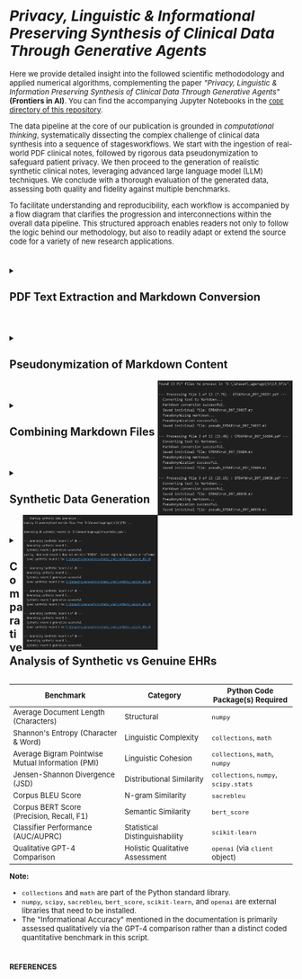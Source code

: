 <span style="font-size: 13px;">

# *Privacy, Linguistic & Informational Preserving Synthesis of Clinical Data Through Generative Agents*

Here we provide detailed insight into the followed scientific methododology and applied numerical algorithms, complementing the paper *"Privacy, Linguistic & Information Preserving Synthesis of Clinical Data Through Generative Agents"* **(Frontiers in AI)**. You can find the accompanying Jupyter Notebooks in the [`CODE` directory of this repository](https://github.com/HR-DataLab-Healthcare/RESEARCH_SUPPORT/tree/main/PROJECTS/Generative_Agent_based_Data-Synthesis/CODE).


The data pipeline at the core of our publication is grounded in *computational thinking*, systematically dissecting the complex challenge of clinical data synthesis into a sequence of stagesworkflows. We start with the ingestion of real-world PDF clinical notes, followed by rigorous data pseudonymization to safeguard patient privacy. We then proceed to the generation of realistic synthetic clinical notes, leveraging advanced large language model (LLM) techniques. We conclude with a thorough evaluation of the generated data, assessing both quality and fidelity against multiple benchmarks.

To facilitate understanding and reproducibility, each workflow is accompanied by a flow diagram that clarifies the progression and interconnections within the overall data pipeline. This structured approach enables readers not only to follow the logic behind our methodology, but also to readily adapt or extend the source code for a variety of new research applications. 

#

<details>
<summary><h2><strong>PDF Text Extraction and Markdown Conversion</strong></h2></summary>

 ```mermaid 

  stateDiagram-v2
  Initialize_Process: Initialize Azure OpenAI client and paths

  Initialize_Process --> Find_PDFs_In_Directory
  Find_PDFs_In_Directory: Scan PDF_DIRECTORY_PATH

  Find_PDFs_In_Directory --> Process_Next_PDF_Decision
  state Process_Next_PDF_Decision <<choice>>
  Process_Next_PDF_Decision --> Extract_Text_From_PDF : [PDF available]
  Process_Next_PDF_Decision --> End_Process : [No more PDFs]

  Extract_Text_From_PDF: Call extract_text_from_pdf()
  Extract_Text_From_PDF --> Text_Extraction_Check
  state Text_Extraction_Check <<choice>>
  Text_Extraction_Check --> Convert_Text_To_Markdown : [Extraction Succeeded]
  Text_Extraction_Check --> Log_Extraction_Error : [Extraction Failed]

  Log_Extraction_Error: Log PDF reading error
  Log_Extraction_Error --> Process_Next_PDF_Decision

  Convert_Text_To_Markdown: Call convert_text_to_markdown()
  Convert_Text_To_Markdown --> Markdown_Conversion_Check
  state Markdown_Conversion_Check <<choice>>
  Markdown_Conversion_Check --> Save_Single_Markdown_File : [Conversion Succeeded]
  Markdown_Conversion_Check --> Log_Conversion_Error : [Conversion Failed]

  Log_Conversion_Error: Log API or conversion error
  Log_Conversion_Error --> Process_Next_PDF_Decision

  Save_Single_Markdown_File: Call save_single_markdown_file()
  Save_Single_Markdown_File --> File_Save_Check
  state File_Save_Check <<choice>>
  File_Save_Check --> Log_Success : [Save Succeeded]
  File_Save_Check --> Log_Save_Error : [Save Failed]

  Log_Save_Error: Log file writing error
  Log_Save_Error --> Process_Next_PDF_Decision

  Log_Success: Log successful processing for the PDF
  Log_Success --> Process_Next_PDF_Decision

  End_Process --> [*]

 ```


  Shown is the prosessing needed for transforming raw PDF documents into a structured Markdown format. This conversion makes the textual content more amenable to subsequent processing, such as pseudonymization and analysis. The process leverages an AI model for intelligent structuring of the extracted text.

  * **Purpose:** 
    *   To systematically extract all readable text content from a collection of PDF files and then convert this raw text into well-structured Markdown. 
    *   The conversion aims to preserve or infer document elements like headings, lists, and paragraphs, utilizing the capabilities of an Azure OpenAI GPT-4.1 model.

  * **Key Code Components:**

    *  **`extract_text_from_pdf(pdf_path)`**:
        *   **Library Used:** `PyMuPDF (fitz)`
        *   **Functionality:**
            *   Opens a PDF file specified by `pdf_path`.
            *   Iterates through each page of the PDF.
            *   Extracts plain text from each page using `page.get_text("text")`.
            *   Concatenates the text from all pages, adding a double newline (`\n\n`) as a separator between page contents.
            *   Includes basic error handling to catch and report issues during PDF reading, returning `None` if an error occurs.

    *  **`convert_text_to_markdown(text_content, pdf_filename)`**:
        *   **Library Used:** `openai` (for Azure OpenAI)
        *   **Functionality:**
            *   Takes the raw `text_content` (extracted from a PDF) and the original `pdf_filename` (for context in prompts) as input.
            *   If `text_content` is empty, it returns `None`.
            *   Constructs a request to the Azure OpenAI API using the initialized `client` object.
            *   **AI Model Invocation:**
                *   Uses the deployment specified by `AZURE_OPENAI_DEPLOYMENT_NAME` (e.g., "GPT4.1").
                *   Sends a chat completion request with:
                    *   A `system_prompt` instructing the AI to act as an assistant specialized in converting raw text to well-structured Markdown, emphasizing retention of meaning, structure, and technical details without adding conversational fluff.
                    *   A `user_prompt` that includes the `text_content` and `pdf_filename`, asking the AI to convert the text to Markdown, paying attention to potential structural elements (headings, lists, paragraphs) and to output *only* the Markdown content.
                    *   `temperature` is set to `0.2` for more deterministic and factual output.
                    *   `max_tokens` is set to `24000` to accommodate potentially large documents.
            *   Extracts the AI-generated Markdown from the API response.
            *   Includes error handling for the API call, printing an error message and returning `None` if the conversion fails.

    *  **`save_single_markdown_file(markdown_content, output_path)`**:
        *   **Library Used:** `os` (for path manipulation, though file I/O is standard Python)
        *   **Functionality:**
            *   A utility function that takes the generated `markdown_content` string and an `output_path`.
            *   Writes the `markdown_content` to the specified `output_path` using UTF-8 encoding.
            *   Includes basic error handling for file writing operations.

  * **Inputs:**

    *   A collection of original PDF files located in the directory specified by the `PDF_DIRECTORY_PATH` variable.
    *   Azure OpenAI Service Configuration:
        *   `AZURE_OPENAI_ENDPOINT`: The endpoint URL for your Azure OpenAI service.
        *   `AZURE_OPENAI_API_KEY`: Your Azure OpenAI API key (Note: This is a sensitive credential and should be managed securely, not hardcoded directly for production or shared repositories).
        *   `AZURE_OPENAI_DEPLOYMENT_NAME`: The specific deployment name of your model in Azure OpenAI Studio (e.g., "GPT4.1").
        *   `API_VERSION`: The API version for the Azure OpenAI service (e.g., "2024-12-01-preview").
    *   An initialized `AzureOpenAI` client object, configured with the above credentials.

* **Outputs:**

    *   Individual Markdown files, where each file corresponds to an input PDF.
    *   These Markdown files are named `[original_filename_without_extension].md` (e.g., `report1.pdf` becomes `report1.md`).
    *   The output Markdown files are saved directly within the `PDF_DIRECTORY_PATH`.

* **Configuration Variables Used:**

  *   `PDF_DIRECTORY_PATH`: String specifying the absolute or relative path to the directory containing the input PDF files.
  *   `AZURE_OPENAI_ENDPOINT`, `AZURE_OPENAI_API_KEY`, `AZURE_OPENAI_DEPLOYMENT_NAME`, `API_VERSION`: As described under "Inputs".
  *   Prompts within `convert_text_to_markdown`:
      *   `system_prompt`: Defines the AI's role and general output requirements.
      *   `user_prompt`: Provides the specific text and instructions for the conversion task.

* **Workflow Summary:**

    * The main execution block iterates through each PDF file found in `PDF_DIRECTORY_PATH`. 
    * For each PDF:
        - Text is extracted using `extract_text_from_pdf`.
        - If text extraction is successful, the text is passed to `convert_text_to_markdown`.
        - If Markdown conversion is successful, the resulting Markdown content is saved as an individual `.md` file using `save_single_markdown_file`.
        -Progress and any errors are logged to the console.

  </details>

#

<details>
  <summary><h2><strong>Pseudonymization of Markdown Content</strong></h2></summary>


 ```mermaid 

stateDiagram-v2
    Initialize_Process: Initialize Script & Azure OpenAI Client
    Initialize_Process --> Find_Markdown_Files

    Find_Markdown_Files: Scan PDF_DIRECTORY_PATH for .md files (from Stage 1)
    Find_Markdown_Files --> Process_Next_Markdown_Decision
    state Process_Next_Markdown_Decision <<choice>>
        Process_Next_Markdown_Decision --> Read_Markdown_Content : [Markdown file available]
        Process_Next_Markdown_Decision --> End_Pseudonymization_Process : [No more Markdown files]

    Read_Markdown_Content: Read content of current Markdown file
    Read_Markdown_Content --> Call_Pseudonymize_Markdown

    Call_Pseudonymize_Markdown: pseudonymize_markdown(content, filename)
    Call_Pseudonymize_Markdown --> Pseudonymization_Check
    state Pseudonymization_Check <<choice>>
        Pseudonymization_Check --> Save_Pseudonymized_File : [AI returns pseudonymized content]
        Pseudonymization_Check --> Log_Pseudonymization_Error : [AI fails or content empty]

    Log_Pseudonymization_Error: Log API error or empty content
    Log_Pseudonymization_Error --> Collect_Content_For_Combined_File_Error_Path
    Collect_Content_For_Combined_File_Error_Path: (No content to add)
    Collect_Content_For_Combined_File_Error_Path --> Process_Next_Markdown_Decision

    Save_Pseudonymized_File: save_single_markdown_file(pseudo_content, output_path)
    Save_Pseudonymized_File --> File_Save_Check
    state File_Save_Check <<choice>>
        File_Save_Check --> Log_Save_Success : [Save Succeeded]
        File_Save_Check --> Log_Save_Error : [Save Failed]

    Log_Save_Error: Log file writing error
    Log_Save_Error --> Collect_Content_For_Combined_File_Save_Error_Path
    Collect_Content_For_Combined_File_Save_Error_Path: (No content to add)
    Collect_Content_For_Combined_File_Save_Error_Path --> Process_Next_Markdown_Decision

    Log_Save_Success: Log successful pseudonymization and save
    Log_Save_Success --> Collect_Content_For_Combined_File
    Collect_Content_For_Combined_File: Add pseudonymized content to list for combined file
    Collect_Content_For_Combined_File --> Process_Next_Markdown_Decision

    End_Pseudonymization_Process: (Individual files processed, combined file creation follows)
    End_Pseudonymization_Process --> [*]

 ```


<br> 

  Shown is the workflow needed to protect patient privacy. It utilizes Markdown files to identify and replace personal identifiers, specifically names, with realistic-sounding pseudonyms. This creates a safer dataset for subsequent tasks, such as training generative models or sharing example data, while aiming to preserve the original document structure and all other content.


  *   **Key Code Components:**
      *   **`pseudonymize_markdown(markdown_content, pdf_filename)`**:

  *  **Purpose:**
    * To automatically replace privacy-sensitive information, focusing on person names (e.g., patients, doctors, staff, family members), with plausible, fabricated pseudonyms. 
    * This process is performed using an Azure OpenAI model, with strict instructions to *only* modify names and meticulously preserve the original Markdown formatting and all other textual content.

  *   **kkkKey Code Components:**
      *   **`pseudonymize_markdown(markdown_content, pdf_filename)`**:
          *   **Library Used:** `openai` (for Azure OpenAI).
          *   **Functionality:**
              *   Accepts the `markdown_content` (from Stage 1) and the original `pdf_filename` (for logging/context) as input.
              *   Returns `None` if the input `markdown_content` is empty.
              *   Constructs a `pseudo_user_prompt` that combines the input `markdown_content` with explicit instructions to replace only person names and maintain Markdown integrity.
              *   **AI Model Invocation (Azure OpenAI):**
                  *   Uses the same initialized `client` object and `AZURE_OPENAI_DEPLOYMENT_NAME` (e.g., "GPT4.1") as in Stage 1.
                  *   Sends a chat completion request with:
                      *   The `PSEUDO_SYSTEM_MESSAGE_CONTENT` (see Configuration below) which strictly defines the AI's role and constraints.
                      *   The constructed `pseudo_user_prompt` containing the actual Markdown text and task instructions.
                      *   `temperature` set to `0.2` to encourage deterministic and rule-abiding output.
                      *   `max_tokens` set to `24000` (or a similar appropriate value) to handle the full document.
                  *   Extracts the pseudonymized Markdown text from the AI's response.
                  *   Includes error handling for the API call, printing an error message and returning `None` if pseudonymization fails.
      *   **`save_single_markdown_file(markdown_content, output_path)`**:
          *   This is the same helper function reused from Stage 1.
          *   It saves the pseudonymized Markdown content to a new file, typically prefixed with "pseudo_".

  *   **Inputs:**
      *   Individual Markdown files (`[original_filename].md`) generated in Stage 1, located in `PDF_DIRECTORY_PATH`.
      *   Azure OpenAI Service Configuration:
          *   `AZURE_OPENAI_ENDPOINT`: The endpoint URL for your Azure OpenAI service.
          *   `AZURE_OPENAI_DEPLOYMENT_NAME`: The specific deployment name of your model (e.g., "GPT4.1").
          *   `API_VERSION`: The API version for the Azure OpenAI service.
          *   *(API Key is configured in the environment or client initialization but not detailed here for security).*
      *   An initialized `AzureOpenAI` client object.

  *   **Outputs:**
      *   Individual pseudonymized Markdown files.
      *   Naming convention: `pseudo_[original_filename_without_extension].md` (e.g., `pseudo_report1.md`).
      *   These files are saved within the same `PDF_DIRECTORY_PATH`.

  *   **Configuration Variables Used:**
      *   `PDF_DIRECTORY_PATH`: Path to the directory containing the Markdown files.
      *   Azure OpenAI parameters: `AZURE_OPENAI_ENDPOINT`, `AZURE_OPENAI_DEPLOYMENT_NAME`, `API_VERSION`.
      *   **`PSEUDO_SYSTEM_MESSAGE_CONTENT`**:
          ```
          "Vervang in de aangeleverde tekst uitsluitend de persoonsnamen (zoals patiëntnamen, namen van artsen, medewerkers, familieleden, etc.) door realistische, verzonnen pseudoniemen. Zorg ervoor dat de originele markdown opmaak van de tekst volledig behouden blijft. Geef als antwoord *alleen* de aangepaste tekst terug, zonder enige uitleg of extra commentaar."
          ```
          *(Translation: "In the provided text, replace only personal names (such as patient names, names of doctors, employees, family members, etc.) with realistic, fabricated pseudonyms. Ensure that the original markdown formatting of the text is fully preserved. Return *only* the modified text as the answer, without any explanation or extra commentary.")*
      *   **`PRIVACY_CATEGORIES`** (primarily for contextual understanding and potential future use in prompt refinement, though the current system prompt is highly specific to names):
          ```python
          PRIVACY_CATEGORIES = [
              "Persoonsnamen (patiënt, arts, etc.)",
              "Adressen",
              "Telefoonnummers",
              "E-mailadressen",
              "Geboortedata",
              "Burgerservicenummer (BSN) of andere ID-nummers",
              "Medische klachten, symptomen of diagnoses",
              "Medische behandelingen, medicatie of procedures",
              "Verzekeringsgegevens",
              "Financiële gegevens",
              "Andere direct identificeerbare persoonlijke informatie"
          ]
          ```

*  **Workflow Summary:**
    
    * The main script iterates through each Markdown file (produced in Stage 1) found in `PDF_DIRECTORY_PATH`. 
    * For each Markdown file:
        - The content of the Markdown file is read.
        - This content is passed to the `pseudonymize_markdown` function.
        - If the AI successfully returns pseudonymized content: <br>
        The `save_single_markdown_file` function saves this modified content to a new file, prefixed with `pseudo_`.
        - Progress and any errors encountered during the API call or file operations are logged to the console.
        - The script also collects all pseudonymized content to later create a combined pseudonymized Markdown file.
</details>

<img align="right" width="240" height="240" src="./FIGs/OUPUT_1%2B2.png">

#

  <details>
  <summary><h2><strong>Combining Markdown Files</strong></h2></summary>

  Shown is the workflow needed for creating single files comprising all processed data, which can be useful for reviewing the entire dataset or for simple corpus loading.

  * **Purpose:**

    * To concatenate the content of all individual Markdown files (both original converted and pseudonymized) into two single, large Markdown files.  

  * **Key Code Components:**  
    * save\_combined\_markdown\_to\_file(combined\_markdown\_content, output\_path, file\_description): A helper function to write the combined string to a specified file.  
  * **Inputs:**  
    * Individual Markdown files (\*.md and pseudo\_\*.md) from the PDF\_DIRECTORY\_PATH.  
  * **Outputs:**  
    * combined\_epds\_markdown.md (all original converted content) saved in the parent directory of PDF\_DIRECTORY\_PATH.  
    * pseudo\_combined\_epds\_markdown.md (all pseudonymized content) saved in the parent directory of PDF\_DIRECTORY\_PATH.  
  * **Configuration Variables Used:**  
    * OUTPUT\_COMBINED\_MD\_FILE\_PATH, OUTPUT\_COMBINED\_PSEUDO\_MD\_FILE\_PATH: Define the output locations and filenames.

  *Note: The main execution block in the initial script handles the looping through files, calling the extraction/conversion/pseudonymization functions, appending content to lists (all\_markdown\_content, all\_pseudonymized\_content), and finally joining and saving the combined content.*
  </details>

#


  <details>
  <summary><h2><strong>Synthetic Data Generation</strong></h2></summary>

  ```mermaid
stateDiagram-v2
    Initialize_Script: Configure Azure Client, Paths, NUM_SYNTHETIC_RECORDS

    Initialize_Script --> Check_Pseudonymized_Directory
    state Check_Pseudonymized_Directory <<choice>>
        Check_Pseudonymized_Directory --> Load_Pseudonymized_Examples : [PSEUDO_MD_DIRECTORY_PATH Exists]
        Check_Pseudonymized_Directory --> Error_Exit_No_Directory : [Path Not Found]
        Error_Exit_No_Directory --> [*]

    Load_Pseudonymized_Examples: Call load_pseudonymized_examples()
    Load_Pseudonymized_Examples --> Example_Content_Available_Check
    state Example_Content_Available_Check <<choice>>
        Example_Content_Available_Check --> Begin_Generation_Loop : [Examples Loaded or Warning Issued if Empty]

    Begin_Generation_Loop: Loop record_num from 1 to NUM_SYNTHETIC_RECORDS_TO_GENERATE

    Begin_Generation_Loop --> Generate_Single_Record : [record_num <= NUM_SYNTHETIC_RECORDS]
    Begin_Generation_Loop --> Finalize_Process : [All records attempted]

    Generate_Single_Record: Call generate_synthetic_record(client, loaded_examples, record_num)
    Generate_Single_Record --> Generation_Outcome
    state Generation_Outcome <<choice>>
        Generation_Outcome --> Validate_Generated_Content : [Generation Succeeded (content returned)]
        Generation_Outcome --> Log_Generation_Failure : [Generation Failed (None returned)]

    Log_Generation_Failure: Print error for current record
    Log_Generation_Failure --> Begin_Generation_Loop


    Validate_Generated_Content: Check if generated content ends with "FINISH"
    Validate_Generated_Content --> Save_Synthetic_Record : [Validation OK or Warning Issued]

    Save_Synthetic_Record: Call save_synthetic_record(content, output_dir, record_num)
    Save_Synthetic_Record --> Save_Outcome
    state Save_Outcome <<choice>>
        Save_Outcome --> Log_Save_Success : [Save Succeeded]
        Save_Outcome --> Log_Save_Failure : [Save Failed]

    Log_Save_Success: Print success for current record
    Log_Save_Success --> Begin_Generation_Loop

    Log_Save_Failure: Print error for current record save
    Log_Save_Failure --> Begin_Generation_Loop

    Finalize_Process: Print overall completion message
    Finalize_Process --> [*]

```

<br>

Shown is the workflow needed for generating synthetic EHRs. It uses a two-tiered prompting strategy:  *Supervisor prompts set overall structure and standards*, while *Worker prompts provide case-specific instructions*.  In doing so, the GPT-4.1 LLM is directed to produce synthetic EHRs that are not only realistic and coherent but also consistently formatted and effectively anonymized. This approach is designed to create valuable data for research and development purposes without compromising the privacy of real patient information.

### Supervisor vs Worker layered prompting:

1.  **Supervisor Instructions (`system_prompt`):**
    *   This prompt sets the **overall context and persona** for the LLM. It's like a high-level directive from a supervisor to an expert worker.
    *   It instructs the LLM to act as an "experienced physiotherapist" tasked with generating "realistic, complete, and coherent Electronic Patient Dossiers (EPDs) in Dutch."
    *   It establishes the **methodology** (ICF framework, KNGF guidelines for low back pain) and **constraints** (use anonymized information, expert guidance).
    *   Crucially, it includes the instruction: "**Produce ONLY the requested patient dossier and nothing else.**" This primes the LLM to focus solely on the EPD generation.

2.  **Worker Instructions (`user_prompt`):**
    *   This prompt provides the **specific, detailed, step-by-step instructions** for the *current* generation task. It's akin to a detailed work order given to the worker by the supervisor.
    *   It reiterates the task (generate *one* EPD for low back pain) and provides a comprehensive list of **required sections and their content** (Anamnese, ICF Diagnosis, Treatment Goals, Treatment Plan, SOEP Notes).
    *   It specifies **language, style, and formatting requirements** (professional Dutch, expand abbreviations, realistic tone).
    *   It incorporates the `example_markdown_content` to provide concrete examples of structure and quality, while explicitly demanding a **new and unique** case.  

### Interaction with the LLM 

- Both the `system_prompt` (Supervisor) and `user_prompt` (Worker) are sent to the Azure OpenAI GPT-4.1 model in each API call.  
    - The `system_prompt` defines the model's role and core behavior.  
    - The `user_prompt` gives specific, task-oriented instructions for the current dossier. 

- LLM responds by reconciling both roles The model reads the Supervisor’s persistent context and the Worker’s current, task-specific instructions. It combines these to produce output that meets overall standards *and* immediate requirements.

- *loop for each dossier:* For each new dossier, the Worker’s prompt can be refreshed or customized, while the Supervisor’s rules persist. This ensures that every record is unique but still adheres to clinical and structural consistency.

- *"FINISH" signals collaborative task completion:* The dossier must end with the "FINISH" string, confirming that the LLM has followed Supervisor and Worker instructions all the way through.  
  
This **iterative, collaborative interaction** ensures that synthetic dossiers are both reliably structured (thanks to the Supervisor) and tailored to the specific requirements or examples of each record (thanks to the Worker), ending only when all steps are *FINISH*ed.  

#

### Code Structure and Functionality

1.  **Imports:**
    *   `os`: For interacting with the operating system, primarily for path manipulation and directory checks.
    *   `fitz` (PyMuPDF): Although imported, it's not used in the generation logic itself (likely a remnant from previous PDF processing steps).
    *   `openai.AzureOpenAI`: The core library for interacting with the Azure OpenAI service.
    *   `glob`: Used for finding files matching a specific pattern (e.g., `pseudo_*.md`).

2.  **Configuration:**
    *   **Azure Credentials:** [`AZURE_OPENAI_ENDPOINT`](d:\OneDrive%20-%20Hogeschool%20Rotterdam\1_CURRENT_CODE\DE_IDENTIFY\EPD_DATA_SYNTHESIZER_GPT4.1_V01.ipynb), [`AZURE_OPENAI_API_KEY`](d:\OneDrive%20-%20Hogeschool%20Rotterdam\1_CURRENT_CODE\DE_IDENTIFY\EPD_DATA_SYNTHESIZER_GPT4.1_V01.ipynb), [`AZURE_OPENAI_DEPLOYMENT_NAME`](d:\OneDrive%20-%20Hogeschool%20Rotterdam\1_CURRENT_CODE\DE_IDENTIFY\EPD_DATA_SYNTHESIZER_GPT4.1_V01.ipynb), [`API_VERSION`](d:\OneDrive%20-%20Hogeschool%20Rotterdam\1_CURRENT_CODE\DE_IDENTIFY\EPD_DATA_SYNTHESIZER_GPT4.1_V01.ipynb) are defined to connect to the Azure service.
    *   **Directory Paths:**
        *   [`PSEUDO_MD_DIRECTORY_PATH`](d:\OneDrive%20-%20Hogeschool%20Rotterdam\1_CURRENT_CODE\DE_IDENTIFY\EPD_DATA_SYNTHESIZER_GPT4.1_V01.ipynb): Specifies the location of the pseudonymized Markdown files (`pseudo_*.md`) used as examples.
        *   [`SYNTHETIC_OUTPUT_DIR`](d:\OneDrive%20-%20Hogeschool%20Rotterdam\1_CURRENT_CODE\DE_IDENTIFY\EPD_DATA_SYNTHESIZER_GPT4.1_V01.ipynb): Defines the directory where the generated synthetic Markdown files will be saved.
    *   **Generation Control:**
        *   [`NUM_SYNTHETIC_RECORDS_TO_GENERATE`](d:\OneDrive%20-%20Hogeschool%20Rotterdam\1_CURRENT_CODE\DE_IDENTIFY\EPD_DATA_SYNTHESIZER_GPT4.1_V01.ipynb): Sets the number of synthetic EPDs to create.

3.  **Azure OpenAI Client Initialization:**
    *   An instance of the [`AzureOpenAI`](d:\OneDrive%20-%20Hogeschool%20Rotterdam\1_CURRENT_CODE\DE_IDENTIFY\EPD_DATA_SYNTHESIZER_GPT4.1_V01.ipynb) client is created using the specified credentials and API version. This [`client`](d:\OneDrive%20-%20Hogeschool%20Rotterdam\1_CURRENT_CODE\DE_IDENTIFY\EPD_DATA_SYNTHESIZER_GPT4.1_V01.ipynb) object is used for all subsequent API calls.


4.  **Helper Functions:**
    *   [`load_pseudonymized_examples(directory_path)`](d:\OneDrive%20-%20Hogeschool%20Rotterdam\1_CURRENT_CODE\DE_IDENTIFY\EPD_DATA_SYNTHESIZER_GPT4.1_V01.ipynb):
        *   Finds all files matching `pseudo_*.md` in the given `directory_path`.
        *   Reads the content of each found file.
        *   Formats the combined content with clear separators (`--- BEGIN VOORBEELD DOSSIER: ... ---`, `--- EINDE VOORBEELD DOSSIER ---`) to help the AI distinguish individual examples.
        *   Returns a single string containing all example content, or an empty string with a warning if no examples are found.
    *   [`generate_synthetic_record(client, example_markdown_content, record_number)`](d:\OneDrive%20-%20Hogeschool%20Rotterdam\1_CURRENT_CODE\DE_IDENTIFY\EPD_DATA_SYNTHESIZER_GPT4.1_V01.ipynb):
        *   **Prompts:** This function defines two key prompts to guide the AI, simulating a Supervisor-Worker interaction:
            *   **`system_prompt` (Supervisor Instructions):** Sets the AI's core **persona** and **overall task**. It instructs the AI to act as an **experienced physiotherapist** generating realistic Dutch EPDs. It establishes the **context** (using anonymized info, expert guidance), **methodology** (applying ICF framework, following KNGF low back pain guidelines), and a crucial **constraint** (produce *only* the requested patient dossier). This acts like a high-level directive from a supervisor.
            *   **`user_prompt` (Worker Instructions):** Provides the **specific, detailed, step-by-step instructions** for the *current* generation task. This acts like the specific work order given to the worker. It details:
                *   **Task Focus:** Generate *one* complete, realistic EPD *only* for low back pain (acute, subacute, or chronic). Explicitly forbids other conditions.
                *   **Required Structure and Content (in order):**
                    1.  **Anamnese Summary:** Specifies content (history, impact, coping, context), style (narrative, professional Dutch), and requirement (classify pain duration).
                    2.  **ICF-based Diagnosis:** Lists all mandatory components (impairments, limitations, restrictions, personal/environmental factors, risk factors, reformulated help request).
                    3.  **Treatment Goals:** Mandates SMART, patient-centered, functional goals (what the patient wants to do), clarifies role of clinical scores (support, not the goal itself), and requires a target date.
                    4.  **Treatment Plan:** Requires description of interventions and rationale, based on KNGF guidelines and goals.
                    5.  **SOEP Progress Notes:** Sets quantity (3-8 notes), format (full SOEP per session), and content requirements (show progression/changes, clinical reasoning).
                    6.  **Language/Style:** Demands professional Dutch, expansion of abbreviations, and realistic tone matching examples.
                *   **Example Guidance:** Injects the `example_markdown_content` as a reference for structure, style, and detail, while explicitly demanding a **new and unique** case.
                *   **Output Specification:** Instructs the AI to generate *only* the dossier content, starting with the anamnese and ending precisely with the word "FINISH". Re-emphasizes adherence to *all* instructions.
        *   **API Call:** Calls the `client.chat.completions.create` method with the system ("Supervisor") and user ("Worker") prompts, the specified model ([`AZURE_OPENAI_DEPLOYMENT_NAME`](d:\OneDrive%20-%20Hogeschool%20Rotterdam\1_CURRENT_CODE\DE_IDENTIFY\EPD_DATA_SYNTHESIZER_GPT4.1_V01.ipynb)), a higher `temperature` (0.8) for creativity, and sufficient `max_tokens` (8000).
        *   **Error Handling:** Catches potential API errors and returns the generated text content or `None` on failure.
    *   [`save_synthetic_record(synthetic_content, output_dir, record_number)`](d:\OneDrive%20-%20Hogeschool%20Rotterdam\1_CURRENT_CODE\DE_IDENTIFY\EPD_DATA_SYNTHESIZER_GPT4.1_V01.ipynb):
        *   Ensures the specified `output_dir` exists, creating it if necessary.
        *   Constructs a filename like `synthetic_patient_001.md` (using zero-padding for sorting).
        *   Writes the provided `synthetic_content` to the file using UTF-8 encoding.
        *   Handles potential file writing errors.

    *   [`load_pseudonymized_examples(directory_path)`](d:\OneDrive%20-%20Hogeschool%20Rotterdam\1_CURRENT_CODE\DE_IDENTIFY\EPD_DATA_SYNTHESIZER_GPT4.1_V01.ipynb):
        *   Finds all files matching `pseudo_*.md` in the given `directory_path`.
        *   Reads the content of each found file.
        *   Formats the combined content with clear separators (`--- BEGIN VOORBEELD DOSSIER: ... ---`, `--- EINDE VOORBEELD DOSSIER ---`) to help the AI distinguish individual examples.
        *   Returns a single string containing all example content, or an empty string with a warning if no examples are found.
    *   [`generate_synthetic_record(client, example_markdown_content, record_number)`](d:\OneDrive%20-%20Hogeschool%20Rotterdam\1_CURRENT_CODE\DE_IDENTIFY\EPD_DATA_SYNTHESIZER_GPT4.1_V01.ipynb):
        *   **Prompts:** This function defines two key prompts to guide the AI:
            *   **`system_prompt`**: Sets the AI's persona and overall task. It instructs the AI to act as a physiotherapist generating realistic Dutch EPDs based on anonymized information and expert guidance, specifically using the ICF framework and KNGF guidelines for low back pain, and to only output the requested dossier.
            *   **`user_prompt`**: Provides detailed instructions for generating *one* specific EPD. It specifies:
                *   **Condition Focus:** Generate only for acute, subacute, or chronic low back pain.
                *   **Required Sections (in order):**
                    1.  **Anamnese Summary:** Concise narrative of history, impact, coping, context; professional Dutch; specify duration (acute/subacute/chronic).
                    2.  **ICF-based Diagnosis:** Include impairments, activity limitations, participation restrictions, personal factors, environmental factors, risk/prognostic factors, and a reformulation of the patient's request for help.
                    3.  **Treatment Goals:** SMART, patient-centered, functional goals (what the patient wants to do again); clinical scores (PSK, NRS, ODI) can be used as criteria but aren't the goal itself; specify target date.
                    4.  **Treatment Plan:** Describe interventions (manual therapy, exercise, education, etc.) and rationale, based on KNGF guidelines and goals.
                    5.  **SOEP Progress Notes:** 3 to 8 separate notes (one per session) using the full SOEP format (Subjective, Objective, Evaluation, Plan); show realistic progression/stagnation/adjustments over time.
                    6.  **Language/Style:** Professional, natural Dutch; expand common abbreviations (PSK, LWK); realistic and varied tone matching examples.
                *   **Example Usage:** Explicitly includes the loaded `example_markdown_content` as a reference for structure, style, language, and detail, while demanding a completely new and unique case.
                *   **Output Format:** Generate *only* the dossier content, starting with the anamnese and ending precisely with the word "FINISH". Ensure all requested parts and instructions are followed.
        *   **API Call:** Calls the `client.chat.completions.create` method with the system and user prompts, the specified model ([`AZURE_OPENAI_DEPLOYMENT_NAME`](d:\OneDrive%20-%20Hogeschool%20Rotterdam\1_CURRENT_CODE\DE_IDENTIFY\EPD_DATA_SYNTHESIZER_GPT4.1_V01.ipynb)), a higher `temperature` (0.8) for creativity, and sufficient `max_tokens` (8000) for a potentially long record.
        *   **Error Handling:** Catches potential API errors and returns the generated text content or `None` on failure.
    *   [`save_synthetic_record(synthetic_content, output_dir, record_number)`](d:\OneDrive%20-%20Hogeschool%20Rotterdam\1_CURRENT_CODE\DE_IDENTIFY\EPD_DATA_SYNTHESIZER_GPT4.1_V01.ipynb):
        *   Ensures the specified `output_dir` exists, creating it if necessary.
        *   Constructs a filename like `synthetic_patient_001.md` (using zero-padding for sorting).
        *   Writes the provided `synthetic_content` to the file using UTF-8 encoding.
        *   Handles potential file writing errors.


5.  **Main Execution Logic (`if __name__ == "__main__":`)**
    *   Prints a starting message.
    *   Checks if the [`PSEUDO_MD_DIRECTORY_PATH`](d:\OneDrive%20-%20Hogeschool%20Rotterdam\1_CURRENT_CODE\DE_IDENTIFY\EPD_DATA_SYNTHESIZER_GPT4.1_V01.ipynb) exists; exits with an error if not.
    *   Calls [`load_pseudonymized_examples`](d:\OneDrive%20-%20Hogeschool%20Rotterdam\1_CURRENT_CODE\DE_IDENTIFY\EPD_DATA_SYNTHESIZER_GPT4.1_V01.ipynb) to get the example content. Issues a warning if no examples are loaded but continues execution.
    *   Enters a loop that runs [`NUM_SYNTHETIC_RECORDS_TO_GENERATE`](d:\OneDrive%20-%20Hogeschool%20Rotterdam\1_CURRENT_CODE\DE_IDENTIFY\EPD_DATA_SYNTHESIZER_GPT4.1_V01.ipynb) times.
    *   Inside the loop, for each record:
        *   Calls [`generate_synthetic_record`](d:\OneDrive%20-%20Hogeschool%20Rotterdam\1_CURRENT_CODE\DE_IDENTIFY\EPD_DATA_SYNTHESIZER_GPT4.1_V01.ipynb) to get the synthetic content.
        *   If generation is successful:
            *   Performs a basic check to see if the content ends with "FINISH" (as requested in the prompt) and warns if not.
            *   Calls [`save_synthetic_record`](d:\OneDrive%20-%20Hogeschool%20Rotterdam\1_CURRENT_CODE\DE_IDENTIFY\EPD_DATA_SYNTHESIZER_GPT4.1_V01.ipynb) to save the content to a file.
        *   If generation fails, it skips saving.
    *   Prints a completion message after the loop finishes.

### Inputs and Outputs

*   **Inputs:**
    *   Pseudonymized Markdown files (`pseudo_*.md`) located in [`PSEUDO_MD_DIRECTORY_PATH`](d:\OneDrive%20-%20Hogeschool%20Rotterdam\1_CURRENT_CODE\DE_IDENTIFY\EPD_DATA_SYNTHESIZER_GPT4.1_V01.ipynb).
    *   Azure OpenAI service credentials and configuration.
*   **Outputs:**
    *   Synthetic Markdown files (`synthetic_patient_*.md`) saved in [`SYNTHETIC_OUTPUT_DIR`](d:\OneDrive%20-%20Hogeschool%20Rotterdam\1_CURRENT_CODE\DE_IDENTIFY\EPD_DATA_SYNTHESIZER_GPT4.1_V01.ipynb).
    *   Progress messages printed to the console during execution.
  </details>

<img align="right" width="240" height="240" src="./FIGs/OUPUT_3%2B4.png">



#


  <details>
  <summary><h2><strong>Comparative Analysis of Synthetic vs Genuine EHRs</strong></h2></summary>

```mermaid 
stateDiagram-v2
    Initialize_Evaluation: Load API configs, paths, evaluation parameters

    Initialize_Evaluation --> Load_Data_For_Evaluation
    Load_Data_For_Evaluation: Load pseudonymized and synthetic MD files
    Load_Data_For_Evaluation --> Calculate_Avg_Doc_Length

    Calculate_Avg_Doc_Length: Calculate for both corpora
    Calculate_Avg_Doc_Length --> Calculate_Shannon_Entropy

    Calculate_Shannon_Entropy: Calculate char/word entropy for both corpora
    Calculate_Shannon_Entropy --> Calculate_Avg_Bigram_PMI

    Calculate_Avg_Bigram_PMI: Calculate for both corpora
    Calculate_Avg_Bigram_PMI --> Calculate_JSD

    Calculate_JSD: Calculate JSD for word distributions
    Calculate_JSD --> Calculate_Corpus_BLEU

    Calculate_Corpus_BLEU: Calculate BLEU (synthetic vs. pseudo)
    Calculate_Corpus_BLEU --> Calculate_Corpus_BERTScore

    Calculate_Corpus_BERTScore: Calculate P, R, F1 (synthetic vs. pseudo)
    Calculate_Corpus_BERTScore --> Evaluate_Classifier_Performance

    Evaluate_Classifier_Performance: Train classifier, get AUC/AUPRC
    Evaluate_Classifier_Performance --> Perform_GPT4_Qualitative_Comparison

    Perform_GPT4_Qualitative_Comparison: Select pairs, send to GPT-4, get ratings
    state Perform_GPT4_Qualitative_Comparison {
        direction LR
        [*] --> Select_Document_Pairs
        Select_Document_Pairs --> Send_Pair_To_GPT4 : [Pairs remaining]
        Send_Pair_To_GPT4: Call compare_docs_with_gpt4()
        Send_Pair_To_GPT4 --> Collect_GPT4_Feedback
        Collect_GPT4_Feedback --> Select_Document_Pairs
        Select_Document_Pairs --> [*] : [All pairs evaluated]
    }
    Perform_GPT4_Qualitative_Comparison --> Aggregate_And_Report_Results

    Aggregate_And_Report_Results: Compile all benchmark and GPT-4 results
    Aggregate_And_Report_Results --> Print_Results_To_Console
    Print_Results_To_Console --> Save_Results_To_JSON : [Optional]
    Save_Results_To_JSON --> End_Evaluation
    Print_Results_To_Console --> End_Evaluation

    End_Evaluation --> [*]
```

<br>

Show is the workflow needed to assesses the quality and similarity of the generated synthetic data compared to the pseudonymized real data using a combination of quantitative benchmarks and a qualitative AI-based review.

  * **Purpose:** 
    * To provide metrics and descriptions that indicate how well the synthetic data captures the linguistic, structural, and clinical characteristics of the real-world pseudonymized data.

  * **Key Code Components:**
    * `load_file_content(filepath)`: Helper function to load content for evaluation.
    * `calculate_entropy(text, unit)`: Calculates Shannon's Entropy (character and word level).
    * `calculate_avg_bigram_pmi(text, min_freq)`: Calculates average Pointwise Mutual Information for word bigrams.
    * `calculate_kl_divergence(text1, text2, unit)`: Calculates Jensen-Shannon Divergence between word distributions.
    * `calculate_corpus_bleu(synthetic_contents, pseudo_contents_list)`: Calculates corpus-level BLEU score.
    * `calculate_corpus_bertscore(synthetic_contents, pseudo_contents_list, lang='nl')`: Calculates BERT Score (Precision, Recall, F1).
    * `evaluate_classifier_performance(pseudo_contents, synthetic_contents, ...)`: Trains a classifier to distinguish data types and reports AUC/AUPRC.
    * `compare_docs_with_gpt4(...)`: Sends document pairs to Azure OpenAI for qualitative comparison.
    * Main script logic for loading data, running benchmarks, performing GPT-4 comparisons, and reporting/saving results.
  * **Inputs:**
    * Pseudonymized Markdown files from `PSEUDO_MD_DIRECTORY_PATH_COMPARE`.
    * Synthetic Markdown files from `SYNTHETIC_MD_DIRECTORY_PATH`.
    * Azure OpenAI API configuration and `client` object.
  * **Outputs:**
    * Quantitative benchmark values printed to console (Entropy, Avg. Length, PMI, JSD, BLEU, BERTScore, Classifier AUC/AUPRC).
    * Qualitative GPT-4 comparison summaries and ratings printed to console.
    * Optional JSON file (`COMPARISON_RESULTS_FILE`) with all results.
  * **Configuration:**
    * `PSEUDO_MD_DIRECTORY_PATH_COMPARE`, `SYNTHETIC_MD_DIRECTORY_PATH`.
    * `NUM_COMPARISON_PAIRS_TO_EVALUATE`.
    * `PMI_MIN_BIGRAM_FREQ`.
    * `CLASSIFIER_TEST_SIZE`, `CLASSIFIER_RANDOM_STATE`, `CLASSIFIER_MAX_FEATURES`.
    * Azure OpenAI settings (`AZURE_OPENAI_DEPLOYMENT_NAME`, etc.).
  * **Benchmark Metrics Explained:**

    **Explanation of Average Document Length (Characters):**
    1.  **Code Implementation:** Calculated directly within the main execution block using `numpy.mean([len(c) for c in corpus_contents])` for both `all_pseudo_contents` and `all_synthetic_contents`.
    2.  **Calculation Steps:**
        *   The content of each pseudonymized document and each synthetic document is loaded.
        *   The length (number of characters) of each document's content is determined using the `len()` function.
        *   `numpy.mean()` computes the average of these lengths for the set of pseudonymized documents and, separately, for the set of synthetic documents.
    3.  **Benchmark Calculation:**
        *   The average length is calculated for the corpus of all loaded pseudonymized documents.
        *   The average length is calculated for the corpus of all loaded synthetic documents.
        *   These two averages are stored in `benchmark_results['avg_doc_length_chars']`.
    4.  **Reporting:** The final report includes the "Average Document Length (Characters)" for both "Pseudonymized Files" and "Synthetic Files".

    **Interpretation of Average Document Length:**
    *   This is a fundamental structural metric that provides a simple measure of the typical size or volume of content per document.
    *   Comparing the average lengths of synthetic documents to pseudonymized documents helps assess whether the synthetic generation process produces texts of comparable verbosity or conciseness to the real data.
    *   Significant discrepancies (e.g., synthetic documents being consistently much shorter or longer) might indicate issues in the generation process, such as premature truncation, excessive verbosity, or failure to capture the typical scope of information present in the source documents.

    **Explanation of Shannon's Entropy (Character/Word):**
    1.  **`calculate_entropy(text, unit)` Function:**
        *   Takes the entire text corpus (either all pseudonymized content concatenated or all synthetic content concatenated) and a `unit` ('char' or 'word') as input.
        *   If `unit` is 'char', the text is tokenized into individual characters.
        *   If `unit` is 'word', the text is converted to lowercase and split by whitespace into words.
        *   `collections.Counter` is used to count the frequency of each unique token (character or word).
        *   The probability $p_i$ of each token $i$ is calculated as (count of token $i$) / (total number of tokens).
        *   Shannon's Entropy is computed using the formula: $H = -\sum_{i} p_i \log_2(p_i)$, summed over all unique tokens. The result is in bits.
    2.  **Benchmark Calculation:**
        *   The function is called four times:
            *   For the concatenated pseudonymized text, with `unit='char'`.
            *   For the concatenated synthetic text, with `unit='char'`.
            *   For the concatenated pseudonymized text, with `unit='word'`.
            *   For the concatenated synthetic text, with `unit='word'`.
        *   Results are stored in `benchmark_results['shannon_entropy_char']` and `benchmark_results['shannon_entropy_word']`.
    3.  **Reporting:** The report shows "Shannon Entropy (Character)" and "Shannon Entropy (Word)" for both the "Pseudonymized Corpus" and "Synthetic Corpus".

    **Interpretation of Shannon's Entropy:**
    *   Entropy measures the average level of "information", "surprise", or "uncertainty" inherent in the text's token distribution. Higher entropy indicates greater diversity and less predictability in token usage. Lower entropy suggests more repetitive or predictable patterns.
    *   Comparing the entropy of the synthetic corpus to the pseudonymized corpus helps assess if the synthetic data exhibits a similar degree of linguistic complexity and variability.
    *   If synthetic entropy is much lower, it might indicate over-simplified language or repetitive phrasing. If much higher, it could suggest overly random or unstructured text (though this is less common for model-generated text). Similar entropy values suggest the synthetic data captures a comparable level of linguistic richness.

    **Explanation of Average Bigram Pointwise Mutual Information (PMI):**
    1.  **`PMI_MIN_BIGRAM_FREQ` Constant:** A threshold (`3` by default) is introduced to filter out extremely rare bigrams. Calculating PMI for bigrams that occur only once or twice can lead to very high and less meaningful scores that skew the average.
    2.  **`calculate_avg_bigram_pmi(text, min_freq)` Function:**
        *   Takes text content (concatenated corpus) and the minimum frequency threshold as input.
        *   Splits the text into words (lowercase, whitespace split).
        *   Counts individual word frequencies (`word_counts`) and bigram frequencies (`bigram_counts`) using `collections.Counter`.
        *   Iterates through the *observed* bigrams.
        *   For each bigram occurring at least `min_freq` times:
            *   It calculates the probabilities of the individual words ($P(w1)$, $P(w2)$) and the bigram ($P(w1, w2)$) based on their counts relative to the total number of words.
            *   It computes the Pointwise Mutual Information (PMI) using the formula: $PMI(w1, w2) = \log_2 \frac{P(w1, w2)}{P(w1)P(w2)}$. This measures how much more likely word $w2$ is to follow word $w1$ than would be expected by chance if their occurrences were independent.
        *   Returns the average of the calculated PMI values for all bigrams that met the minimum frequency threshold.
    3.  **Benchmark Calculation:**
        *   The main block calls `calculate_avg_bigram_pmi` for both the concatenated pseudonymized text corpus and the concatenated synthetic text corpus, using `PMI_MIN_BIGRAM_FREQ`.
        *   The results are stored in `benchmark_results['avg_bigram_pmi']`.
    4.  **Reporting:** The final report section includes the calculated average bigram PMI values for both corpora, explicitly stating the `min_freq` threshold used.

    **Interpretation of Average Bigram PMI:**
    *   This metric provides an indication of the average strength of association or co-occurrence between adjacent words in each corpus.
    *   A higher average PMI suggests that words in that corpus tend to co-occur in less random or more specific, predictable pairs.
    *   Comparing the average PMI of the synthetic corpus to the pseudonymized corpus helps understand if the synthetic data is capturing similar patterns of word collocation and local linguistic structure. If the synthetic average PMI is similar, it suggests the generated text has a comparable level of "phrase predictability" or structural word association. Significant differences may indicate that the synthetic text forms word pairs differently than the original data.

    **Explanation of Jensen-Shannon Divergence (JSD) for Word Distributions:**
    1.  **`calculate_kl_divergence(text1, text2, unit='word')` Function:**
        *   Takes two text corpora (e.g., concatenated pseudonymized text and concatenated synthetic text) and a `unit` (here, 'word') as input.
        *   Both texts are tokenized into words (lowercase, split by whitespace).
        *   A combined vocabulary of all unique words from both corpora is created.
        *   For each corpus, a probability distribution ($P_1$ and $P_2$) over this combined vocabulary is derived from word counts. A small smoothing value (`1e-9`) is added to counts before normalization to avoid zero probabilities, which would lead to issues with logarithm calculations.
        *   The Kullback-Leibler (KL) Divergence is calculated in both directions: $KL(P_1 || P_2)$ and $KL(P_2 || P_1)$, using `scipy.stats.entropy(pk, qk, base=2)`.
        *   The Jensen-Shannon Divergence (JSD) is then computed as the average of these two KL divergences: $JSD(P_1 || P_2) = 0.5 \times (KL(P_1 || P_2) + KL(P_2 || P_1))$.
    2.  **Benchmark Calculation:**
        *   `calculate_kl_divergence` is called once with the concatenated pseudonymized corpus, the concatenated synthetic corpus, and `unit='word'`.
        *   The resulting JSD value is stored in `benchmark_results['jsd_word']`.
    3.  **Reporting:** The report includes the "Jensen-Shannon Divergence (Word Distribution)" value.

    **Interpretation of Jensen-Shannon Divergence (JSD):**
    *   JSD measures the similarity between two probability distributions. It is symmetric (i.e., $JSD(P_1 || P_2) = JSD(P_2 || P_1)$) and bounded (0 to 1 when using log base 2).
    *   A JSD value of 0 indicates that the two word distributions are identical. A value of 1 indicates they are maximally different (no overlap in high-probability words).
    *   In this context, a lower JSD value is desirable, as it suggests that the overall word usage frequencies in the synthetic corpus are more similar to those in the pseudonymized corpus. A higher JSD indicates a greater divergence in vocabulary usage or word preferences between the two corpora.

    **Explanation of Corpus BLEU Score:**
    1.  **`calculate_corpus_bleu(synthetic_contents, pseudo_contents_list)` Function:**
        *   Takes a list of synthetic document contents (candidates) and a list of all pseudonymized document contents (which serve as references) as input.
        *   The `sacrebleu.corpus_bleu` function is used for the calculation. It expects references to be a list of lists, where each inner list contains references for one candidate. In this setup, all pseudonymized documents act as potential references for each synthetic document.
        *   BLEU score measures the n-gram overlap (typically 1-grams to 4-grams) between the synthetic documents and the reference documents. It includes a brevity penalty if the synthetic documents are significantly shorter on average than the reference documents.
    2.  **Benchmark Calculation:**
        *   The function is called with `all_synthetic_contents` (as candidates) and `all_pseudo_contents` (as the list of references for each candidate).
        *   The `.score` attribute of the `sacrebleu` result object (which is the BLEU score, typically on a 0-100 scale) is stored in `benchmark_results['bleu_score']`.
    3.  **Reporting:** The report shows the "BLEU Score (Synthetic vs All Pseudonymized)".

    **Interpretation of BLEU Score:**
    *   BLEU (Bilingual Evaluation Understudy) is a precision-focused metric that measures how many n-grams in the synthetic text appear in the reference texts. Scores range from 0 to 100 (or 0 to 1).
    *   For synthetic data generation, the interpretation can be nuanced. If the goal is to create novel text that is stylistically similar but not a copy, a very high BLEU score might be undesirable as it could indicate direct copying of phrases.
    *   A low to moderate BLEU score might be preferred, suggesting that the synthetic data captures some n-gram patterns characteristic of the source data without merely replicating it. The script's existing description notes: "A low score is generally desired for synthetic data to show it's not copying phrasing."

    **Explanation of Corpus BERT Score (Precision, Recall, F1):**
    1.  **`calculate_corpus_bertscore(synthetic_contents, pseudo_contents_list, lang='nl')` Function:**
        *   Takes lists of synthetic document contents (candidates) and pseudonymized document contents (references), along with a language code (e.g., 'nl' for Dutch).
        *   It utilizes the `bert_score.score` function from the `bert_score` library.
        *   BERT (Bidirectional Encoder Representations from Transformers) embeddings are generated for tokens in both candidate and reference documents.
        *   Cosine similarity is computed between the contextual embeddings of tokens in candidate documents and tokens in reference documents.
        *   Precision, Recall, and F1 scores are calculated based on these similarities:
            *   Precision: Reflects how many tokens in the synthetic text have a good semantic match in the reference text.
            *   Recall: Reflects how many tokens in the reference text have a good semantic match in the synthetic text.
            *   F1: The harmonic mean of Precision and Recall.
        *   The function returns the mean Precision, Recall, and F1 scores, averaged across all candidate-reference pairings.
    2.  **Benchmark Calculation:**
        *   The function is called with `all_synthetic_contents`, `all_pseudo_contents`, and `lang='nl'`.
        *   The mean P, R, and F1 values are stored as a dictionary in `benchmark_results['bert_score']`.
    3.  **Reporting:** The report includes "BERT Score (Synthetic vs All Pseudonymized)" with sub-bullets for "Precision", "Recall", and "F1".

    **Interpretation of BERT Score:**
    *   BERT Score measures semantic similarity between texts by comparing their contextual embeddings, which capture deeper meaning beyond exact word matches. Scores range from approximately -1 to 1, but typically fall in the positive range for meaningful comparisons.
    *   Higher Precision indicates that the content generated in synthetic documents is semantically similar to content found in the pseudonymized documents.
    *   Higher Recall indicates that the synthetic documents manage to capture a good portion of the semantic content present in the pseudonymized documents.
    *   A higher F1 Score (the balanced measure) suggests a better overall semantic alignment between the synthetic and pseudonymized corpora. This is generally desirable, indicating that the synthetic data is semantically coherent with the real data.

    **Explanation of Classifier Performance (AUC/AUPRC):**
    1.  **`evaluate_classifier_performance(pseudo_contents, synthetic_contents, ...)` Function:**
        *   Takes lists of pseudonymized and synthetic document contents, along with configuration parameters like `test_size`, `random_state`, and `max_features` for TF-IDF.
        *   Labels are created: 0 for pseudonymized documents, 1 for synthetic documents.
        *   The combined dataset (features + labels) is split into training and testing sets using `sklearn.model_selection.train_test_split`, with stratification to maintain class proportions.
        *   A `sklearn.pipeline.Pipeline` is created, consisting of:
            *   `TfidfVectorizer`: To convert text documents into numerical TF-IDF feature vectors.
            *   `LogisticRegression`: A classifier trained to distinguish between the two classes based on these features.
        *   The pipeline is trained on the training data.
        *   The trained model predicts the probability of each test sample belonging to class 1 (synthetic).
        *   `sklearn.metrics.roc_auc_score` (AUC - Area Under the ROC Curve) and `sklearn.metrics.average_precision_score` (AUPRC - Area Under the Precision-Recall Curve) are calculated based on the true labels and predicted probabilities for the test set.
    2.  **Benchmark Calculation:**
        *   The function is called with `all_pseudo_contents`, `all_synthetic_contents`, and relevant configuration parameters.
        *   The resulting AUC and AUPRC scores are stored as a dictionary in `benchmark_results['classifier_performance']`.
    3.  **Reporting:** The report includes "Classifier Performance (Distinguishing Pseudo vs Synthetic)" with "AUC" and "AUPRC" scores, along with an interpretive note.

    **Interpretation of Classifier Performance (AUC/AUPRC):**
    *   This metric assesses the "distinguishability" of synthetic data from real (pseudonymized) data. It measures how well a machine learning model can learn to tell them apart.
    *   AUC and AUPRC scores range from 0.0 to 1.0. A score of 0.5 typically indicates performance no better than random guessing, while a score of 1.0 indicates perfect separation by the classifier.
    *   For synthetic data evaluation, **lower scores (closer to 0.5)** are generally desirable. This implies that the synthetic data is difficult for the classifier to distinguish from the real data, suggesting that the synthetic data successfully mimics the statistical patterns and characteristics of the real data to a degree that fools the classifier.
    *   Conversely, high scores (closer to 1.0) mean the synthetic data is easily distinguishable, indicating it may lack some key properties of the real data or contain artifacts that give it away.

    **Explanation of Informational Accuracy:**
    *   A standard, generalizable quantitative metric for 'Informational Accuracy' between synthetic and real clinical text is inherently challenging to define and implement without a specific clinical ontology, gold-standard annotations, or task-based evaluation.
    *   Aspects related to information capture and clinical plausibility are primarily assessed qualitatively through the GPT-4 comparison in this pipeline.
    *   Metrics like BERTScore (for semantic similarity) and document length comparisons offer partial, indirect insights into whether the volume and meaning of information are preserved. However, they do not directly validate the factual correctness or clinical appropriateness of specific pieces of information within the synthetic text.

    **Explanation of Qualitative GPT-4 Comparison:**
    1.  **`compare_docs_with_gpt4(...)` Function:**
        *   Randomly selected pairs of one pseudonymized document and one synthetic document are processed.
        *   The content of both documents, along with their filenames, is sent to an Azure OpenAI GPT-4 model (`AZURE_OPENAI_DEPLOYMENT_NAME`) via the initialized `client`.
        *   A detailed system prompt instructs GPT-4 to act as an expert in clinical documentation and to compare the documents based on:
            *   **Structuur:** Agreement in major sections (anamnese, ICF, goals, plan, SOEP).
            *   **Schrijfstijl en toon:** Realism of language, formality, professional tone, use of abbreviations.
            *   **Klinische patronen en realisme:** Plausibility of complaints, diagnoses, interventions, and treatment progression. Variation in progress notes.
            *   **Adherentie aan format:** Consistent use of SOEP format.
        *   The prompt explicitly states **not** to compare specific personal data or exact content details, but rather the template, structure, style, detail level, and realistic representation.
        *   GPT-4 is asked to provide a description of similarities/differences and a summary rating ('Laag', 'Matig', or 'Hoog') with a brief justification.
    2.  **Process:**
        *   A predefined number of pairs (`NUM_COMPARISON_PAIRS_TO_EVALUATE`) are compared.
        *   Results, including the description and rating, are collected.
    3.  **Reporting:**
        *   A summary of the GPT-4 comparison results is printed, including the files compared, status, and rating for each pair.
        *   An overall distribution of ratings (Laag/Matig/Hoog) is also reported.

    **Interpretation of Qualitative GPT-4 Comparison:**
    *   This provides a human-like, albeit AI-driven, qualitative assessment of the synthetic data's quality.
    *   The descriptive feedback offers insights into specific strengths and weaknesses of the synthetic generation concerning clinical realism, structural integrity, and stylistic appropriateness.
    *   The 'Laag'/'Matig'/'Hoog' ratings offer a summarized judgment of overall similarity from the AI's perspective, based on the defined criteria.
    *   This complements quantitative metrics by evaluating aspects that are difficult to capture numerically, such as the nuanced plausibility of clinical narratives or adherence to implicit professional standards in documentation.

  This guide provides a structured overview of the code's functionality across the different stages of processing, generating, and evaluating the physiotherapeutic EHR data. Refer to the code cells in the notebook for the specific implementation details of each function and the main execution flow.


  </details>



| Benchmark                                     | Category                        | Python Code Package(s) Required      |
|-----------------------------------------------|---------------------------------|--------------------------------------|
| Average Document Length (Characters)          | Structural                      | `numpy`                              |
| Shannon's Entropy (Character & Word)        | Linguistic Complexity           | `collections`, `math`                |
| Average Bigram Pointwise Mutual Information (PMI) | Linguistic Cohesion             | `collections`, `math`, `numpy`       |
| Jensen-Shannon Divergence (JSD)               | Distributional Similarity       | `collections`, `numpy`, `scipy.stats`|
| Corpus BLEU Score                             | N-gram Similarity               | `sacrebleu`                          |
| Corpus BERT Score (Precision, Recall, F1)     | Semantic Similarity             | `bert_score`                         |
| Classifier Performance (AUC/AUPRC)            | Statistical Distinguishability  | `scikit-learn`                       |
| Qualitative GPT-4 Comparison                  | Holistic Qualitative Assessment | `openai` (via `client` object)       |

**Note:**
*   `collections` and `math` are part of the Python standard library.
*   `numpy`, `scipy`, `sacrebleu`, `bert_score`, `scikit-learn`, and `openai` are external libraries that need to be installed.
*   The "Informational Accuracy" mentioned in the documentation is primarily assessed qualitatively via the GPT-4 comparison rather than a distinct coded quantitative benchmark in this script.


#

**REFERENCES**

#




</span>
